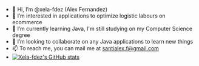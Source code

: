 - 👋 Hi, I’m @xela-fdez (Alex Fernandez)
- 👀 I’m interested in applications to optimize logistic labours on ecommerce
- 🌱 I’m currently learning Java, I'm still studying on my Computer Science degree
- 💞️ I’m looking to collaborate on any Java applications to learn new things
- 📫 To reach me, you can mail me at santialex.f@gmail.com
- [![Xela-fdez's GitHub stats](https://github-readme-stats.vercel.app/api?username=xela-fdez)](https://github.com/xela-fdez/github-readme-stats)

<!---
xela-fdez/xela-fdez is a ✨ special ✨ repository because its `README.md` (this file) appears on your GitHub profile.
You can click the Preview link to take a look at your changes.
--->
